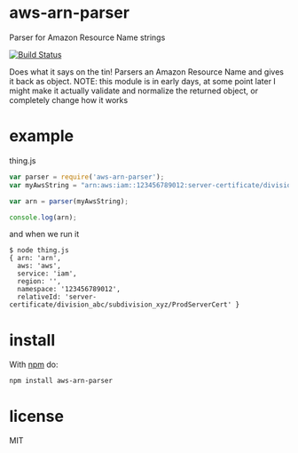 aws-arn-parser
==============
Parser for Amazon Resource Name strings

[![Build Status](https://secure.travis-ci.org/sandfox/aws-arn-parser.png?branch=master)](http://travis-ci.org/[sandfox]/[aws-arn-parser])


Does what it says on the tin! Parsers an Amazon Resource Name and
gives it back as object. 
NOTE: this module is in early days, at some point later I might make it actually
validate and normalize the returned object, or completely change how it works

example
=======

thing.js

``` js
var parser = require('aws-arn-parser');
var myAwsString = "arn:aws:iam::123456789012:server-certificate/division_abc/subdivision_xyz/ProdServerCert";

var arn = parser(myAwsString);

console.log(arn);

```

and when we run it
```
$ node thing.js
{ arn: 'arn',
  aws: 'aws',
  service: 'iam',
  region: '',
  namespace: '123456789012',
  relativeId: 'server-certificate/division_abc/subdivision_xyz/ProdServerCert' }
```

install
=======

With [npm](http://npmjs.org) do:

```
npm install aws-arn-parser
```

license
=======

MIT
